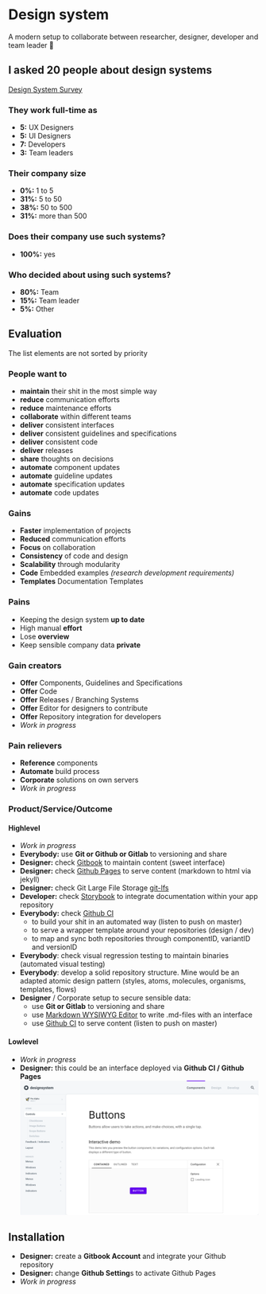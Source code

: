 # Design system

A modern setup to collaborate between researcher, designer, developer and team leader  🎉

## I asked 20 people about design systems

[Design System Survey](http://bit.ly/2BAJBeH)

### They work full-time as

* **5:** UX Designers
* **5:** UI Designers
* **7:** Developers
* **3:** Team leaders

### Their company size

* **0%:** 1 to 5
* **31%:** 5 to 50
* **38%:** 50 to 500
* **31%:** more than 500

### Does their company use such systems?

* **100%:** yes

### Who decided about using such systems?

* **80%:** Team
* **15%:** Team leader
* **5%:** Other

## Evaluation 

The list elements are not sorted by priority


### People want to

* **maintain** their shit in the most simple way
* **reduce** communication efforts
* **reduce** maintenance efforts
* **collaborate** within different teams
* **deliver** consistent interfaces
* **deliver** consistent guidelines and specifications
* **deliver** consistent code
* **deliver** releases
* **share** thoughts on decisions
* **automate** component updates
* **automate** guideline updates
* **automate** specification updates
* **automate** code updates

### Gains

* **Faster** implementation of projects 
* **Reduced** communication efforts
* **Focus** on collaboration
* **Consistency** of code and design
* **Scalability** through modularity
* **Code** Embedded examples *(research development requirements)*
* **Templates** Documentation Templates

### Pains

* Keeping the design system **up to date**
* High manual **effort**
* Lose **overview**
* Keep sensible company data **private**

### Gain creators
* **Offer** Components, Guidelines and Specifications
* **Offer** Code
* **Offer** Releases / Branching Systems
* **Offer** Editor for designers to contribute
* **Offer** Repository integration for developers
* *Work in progress*

### Pain relievers
* **Reference** components
* **Automate** build process
* **Corporate** solutions on own servers
* *Work in progress*

### Product/Service/Outcome

#### Highlevel

* *Work in progress*
* **Everybody:** use **Git or Github or Gitlab** to versioning and share
* **Designer:** check [Gitbook](https://www.gitbook.com/) to maintain content (sweet interface)
* **Designer:** check [Github Pages](https://pages.github.com/) to serve content (markdown to html via jekyll)
* **Designer:** check Git Large File Storage [git-lfs](https://git-lfs.github.com/)
* **Developer:** check [Storybook](https://storybook.js.org/) to integrate documentation within your app repository
* **Everybody:** check [Github CI](https://github.com/marketplace/category/continuous-integration) 
  * to build your shit in an automated way (listen to push on master)
  * to serve a wrapper template around your repositories (design / dev)
  * to map and sync both repositories through componentID, variantID and versionID
* **Everybody**: check visual regression testing to maintain binaries (automated visual testing)
* **Everybody**: develop a solid repository structure. Mine would be an adapted atomic design pattern (styles, atoms, molecules, organisms, templates, flows)
* **Designer** / Corporate setup to secure sensible data: 
  * use **Git or Gitlab** to versioning and share
  * use [Markdown WYSIWYG Editor](https://github.com/nhn/tui.editor) to write .md-files with an interface
  * use [Github CI](https://github.com/marketplace/category/continuous-integration) to serve content (listen to push on master)

#### Lowlevel

* *Work in progress*
* **Designer:** this could be an interface deployed via **Github CI / Github Pages** ![lowlevel-designsystem](designsystem.png)

## Installation

* **Designer:** create a **Gitbook Account** and integrate your Github repository
* **Designer:** change **Github Setting**s to activate Github Pages
* *Work in progress*
